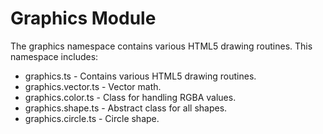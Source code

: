 Graphics Module
====================
The graphics namespace contains various HTML5 drawing routines. This namespace includes:
<ul>
	<li>graphics.ts - Contains various HTML5 drawing routines. </li>
	<li>graphics.vector.ts - Vector math. </li>
	<li>graphics.color.ts - Class for handling RGBA values. </li>
	<li>graphics.shape.ts - Abstract class for all shapes. </li>
	<li>graphics.circle.ts - Circle shape. </li>
</ul>

